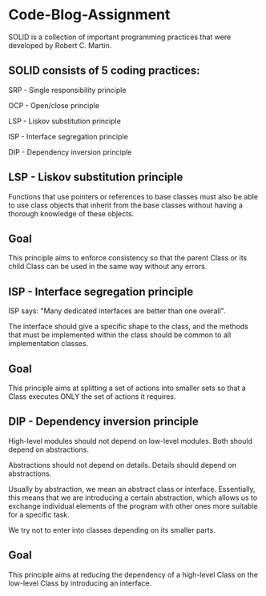 # Code-Blog-Assignment
SOLID is a collection of important programming practices that were developed by Robert C. Martin.

## SOLID consists of 5 coding practices:

SRP - Single responsibility principle

OCP - Open/close principle

LSP - Liskov substitution principle

ISP - Interface segregation principle

DIP - Dependency inversion principle

## LSP - Liskov substitution principle
Functions that use pointers or references to base classes must also be able to use class objects that inherit from the base classes without having a thorough knowledge of these objects.

## Goal
This principle aims to enforce consistency so that the parent Class or its child Class can be used in the same way without any errors.

## ISP - Interface segregation principle
ISP says: "Many dedicated interfaces are better than one overall".

The interface should give a specific shape to the class, and the methods that must be implemented within the class should be common to all implementation classes.

## Goal
This principle aims at splitting a set of actions into smaller sets so that a Class executes ONLY the set of actions it requires.

## DIP - Dependency inversion principle
High-level modules should not depend on low-level modules.
Both should depend on abstractions.

Abstractions should not depend on details.
Details should depend on abstractions.

Usually by abstraction, we mean an abstract class or interface. Essentially, this means that we are introducing a certain abstraction, which allows us to exchange individual elements of the program with other ones more suitable for a specific task.

We try not to enter into classes depending on its smaller parts.

## Goal
This principle aims at reducing the dependency of a high-level Class on the low-level Class by introducing an interface.
